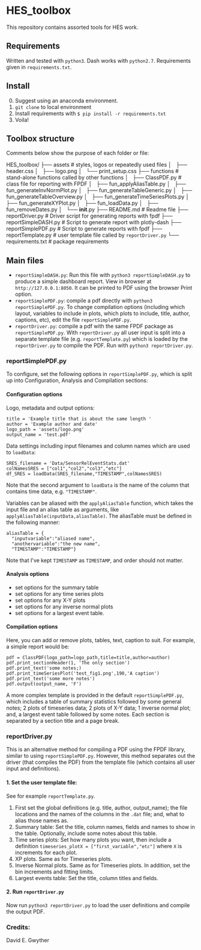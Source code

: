 # HES_toolbox
This repository contains assorted tools for HES work.

## Requirements
Written and tested with `python3`. Dash works with `python2.7`. Requirements given in `requirements.txt`.

## Install
0. Suggest using an anaconda environment.
1. `git clone` to local environment
2. Install requirements with `$ pip install -r requirements.txt`
3. Voila!

## Toolbox structure
Comments below show the purpose of each folder or file:

HES_toolbox/
├── assets							# styles, logos or repeatedly used files
│   ├── header.css
│   ├── logo.png
│   └── print_setup.css
├── functions						# stand-alone functions called by other functions
│   ├── ClassPDF.py						# class file for reporting with FPDF
│   ├── fun_applyAliasTable.py
│   ├── fun_generateInvNormPlot.py
│   ├── fun_generateTableGeneric.py
│   ├── fun_generateTableOverview.py
│   ├── fun_generateTimeSeriesPlots.py
│   ├── fun_generateXYPlot.py
│   ├── fun_loadData.py
│   ├── fun_removeDates.py
│   └── __init__.py
├── README.md							# Readme file
├── reportDriver.py						# Driver script for generating reports with fpdf
├── reportSimpleDASH.py					# Script to generate report with plotly-dash
├── reportSimplePDF.py					# Script to generate reports with fpdf
├── reportTemplate.py					# user template file called by `reportDriver.py`
└── requirements.txt					# package requirements


## Main files
- `reportSimpleDASH.py`: Run this file with `python3 reportSimpleDASH.py` to produce a simple dashboard report. View in browser at `http://127.0.0.1:8050`. It can be printed to PDF using the browser Print option.
- `reportSimplePDF.py`: compile a pdf directly with `python3 reportSimplePDF.py`. To change compilation options (including which layout, variables to include in plots, which plots to include, title, author, captions, etc), edit the file `reportSimplePDF.py`.
- `reportDriver.py`: compile a pdf with the same FPDF package as `reportSimplePDF.py`. With `reportDriver.py` all user input is split into a separate template file (e.g. `reportTemplate.py`) which is loaded by the `reportDriver.py` to compile the PDF. Run with `python3 reportDriver.py`.

### reportSimplePDF.py
To configure, set the following options in `reportSimplePDF.py`, which is split up into Configuration, Analysis and Compilation sections:
#### Configuration options
Logo, metadata and output options:
```
title = 'Example title that is about the same length '
author = 'Example author and date'
logo_path = 'assets/logo.png'
output_name = 'test.pdf'
```

Data settings including input filenames and column names which are used to `loadData`:
```
SRES_filename = 'Data/SensorRelEventStats.dat'
colNamesSRES = ["col1","col2","col3","etc"]
df_SRES = loadData(SRES_filename,"TIMESTAMP",colNamesSRES)
```
Note that the second argument to `loadData` is the name of the column that contains time data, e.g. `"TIMESTAMP"`.

Variables can be aliased with the `applyAliasTable` function, which takes the input file and an alias table as arguments, like `applyAliasTable(inputData,aliasTable)`. The aliasTable must be defined in the following manner:
```
aliasTable = {
  "inputvariable":"aliased name",
  "anothervariable":"the new name",
  "TIMESTAMP":"TIMESTAMP"}
```
Note that I've kept `TIMESTAMP` as `TIMESTAMP`, and order should not matter.
#### Analysis options
- set options for the summary table
- set options for any time series plots
- set options for any X-Y plots
- set options for any inverse normal plots
- set options for a largest event table.

#### Compilation options
Here, you can add or remove plots, tables, text, caption to suit. For example, a simple report would be:
```
pdf = ClassPDF(logo_path=logo_path,title=title,author=author)
pdf.print_sectionHeader(1, 'The only section')
pdf.print_text('some notes;)
pdf.print_timeSeriesPlot('test_fig1.png',190,'A caption')
pdf.print_text('some more notes')
pdf.output(output_name, 'F')
```
A more complex template is provided in the default `reportSimplePDF.py`, which includes a table of summary statistics followed by some general notes; 2 plots of timeseries data; 2 plots of X-Y data; 1 inverse normal plot; and, a largest event table followed by some notes. Each section is separated by a section title and a page break.

### reportDriver.py
This is an alternative method for compiling a PDF using the FPDF library, similar to using `reportSimplePDF.py`. However, this method separates out the driver (that compiles the PDF) from the template file (which contains all user input and definitions).

#### 1. Set the user template file:
See for example `reportTemplate.py`. 

1. First set the global definitions (e.g. title, author, output_name); the file locations and the names of the columns in the `.dat` file; and, what to alias those names as.
2. Summary table: Set the title, column names, fields and names to show in the table. Optionally, include some notes about this table.
3. Time series plots: Set how many plots you want, then include a definition `timeseries_plotX = ["first_variable","etc"]` where `X` is increments for each plot.
4. XP plots. Same as for Timeseries plots.
5. Inverse Normal plots. Same as for Timeseries plots. In addition, set the bin increments and fitting limits.
6. Largest events table: Set the title, column titles and fields.

#### 2. Run `reportDriver.py`
Now run `python3 reportDriver.py` to load the user definitions and compile the output PDF.


### Credits:
David E. Gwyther
